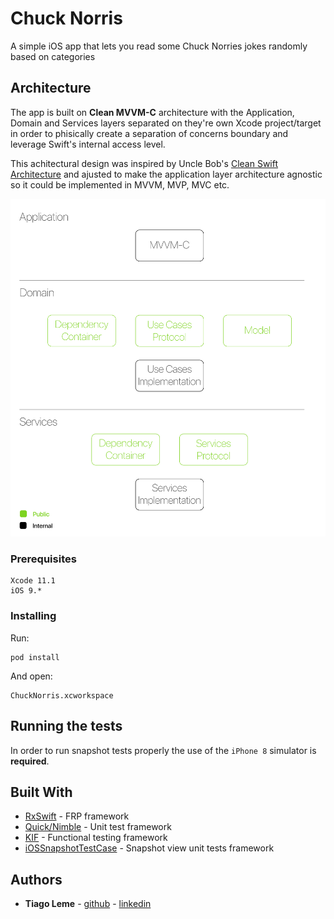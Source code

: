 # Chuck Norris

A simple iOS app that lets you read some Chuck Norries jokes randomly based on categories

## Architecture

The app is built on **Clean MVVM-C** architecture with the Application, Domain and Services layers separated on they're own Xcode project/target in order to phisically create a separation of concerns boundary and leverage Swift's internal access level.

This achitectural design was inspired by Uncle Bob's [Clean Swift Architecture](https://clean-swift.com/) and ajusted to make the application layer architecture agnostic so it could be implemented in MVVM, MVP, MVC etc.

![](Architecture/Architecture.png)

### Prerequisites

```
Xcode 11.1
iOS 9.*
```

### Installing

Run:
```
pod install
```

And open:
```
ChuckNorris.xcworkspace
```

## Running the tests

In order to run snapshot tests properly the use of the `iPhone 8` simulator is **required**.

## Built With

* [RxSwift](https://github.com/ReactiveX/RxSwift) - FRP framework
* [Quick/Nimble](https://github.com/Quick/Nimble) - Unit test framework
* [KIF](https://github.com/kif-framework/KIF) - Functional testing framework
* [iOSSnapshotTestCase](https://github.com/uber/ios-snapshot-test-case) - Snapshot view unit tests framework

## Authors

* **Tiago Leme** - [github](https://github.com/tfleme) - [linkedin](https://www.linkedin.com/in/tiagoleme/)

